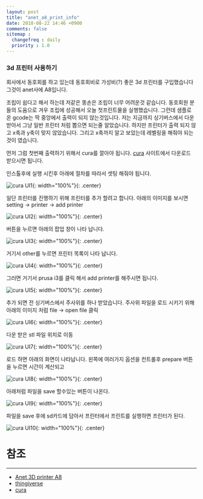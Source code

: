 ```yaml
---
layout: post
title: "anet_a8_print_info"
date: 2018-08-22 14:46 +0900
comments: false
sitemap :
  changefreq : daily
  priority : 1.0
---
```


### 3d 프린터 사용하기

회사에서 동호회를 하고 있는데 동호회비로 가성비(?) 좋은 3d 프린터를 구입했습니다 그것이 anet사에 A8입니다.

조립이 쉽다고 해서 하는데 저같은 똥손은 조립이 너무 어려운것 같습니다. 동호회원 분들의 도움으로 겨우 조립에 성공해서
오늘 첫프린트물을 실행했습니다. 그런데 샘플로 온 gcode는 딱 중앙에서 출력이 되지 않는것입니다. 
저는 지금까지 싱기버스에서  다운 받아서 그냥 일반 프린터 처럼 뽑으면 되는줄 알았습니다. 하지만 프린터가 출력 되지 않고
x축과 y축이 맞지 않았습니다. 그리고 x축까지 알고 보았는데 레벨링을 해줘야 되는것이 였습니다.

먼저 그럼 첫번째 출력하기 위해서 cura를 깔아야 됩니다. [cura](https://ultimaker.com/en/products/ultimaker-cura-software) 사이트에서 다운로드 받으시면 됩니다.

인스톨후에 실행 시킨후 아래에 절차를 따라서 셋팅 해줘야 됩니다. 

![cura UI1](https://sejoung.github.io/images/2018_08_22_01.jpg){: width="100%"}{: .center}

일단 프린터를 진행하기 위해 프린터를 추가 할려고 합니다. 아래의 이미지를 보시면 setting -> printer -> add printer

![cura UI2](https://sejoung.github.io/images/2018_08_22_02.jpg){: width="100%"}{: .center}

버튼을 누르면 아래의 팝업 창이 나타 납니다.

![cura UI3](https://sejoung.github.io/images/2018_08_22_03.jpg){: width="100%"}{: .center}

거기서 other를 누르면 프린터 목록이 나타 납니다.

![cura UI4](https://sejoung.github.io/images/2018_08_22_04.jpg){: width="100%"}{: .center}

그러면 거기서 prusa i3를 클릭 해서 add printer를 해주시면 됩니다.

![cura UI5](https://sejoung.github.io/images/2018_08_22_05.jpg){: width="100%"}{: .center}

추가 되면 전 싱기버스에서 주사위를 하나 받았습니다. 주사위 파일을 로드 시키기 위해 아래의 이미지 처럼
file -> open file 클릭

![cura UI6](https://sejoung.github.io/images/2018_08_22_06.jpg){: width="100%"}{: .center}

다운 받은 stl 파일 위치로 이동

![cura UI7](https://sejoung.github.io/images/2018_08_22_07.jpg){: width="100%"}{: .center}

로드 하면 아래의 화면이 나타납니다. 왼쪽에 여러가지 옵션을 컨트롤후 prepare 버튼을 누르면 시간이 계산되고 

![cura UI8](https://sejoung.github.io/images/2018_08_22_08.jpg){: width="100%"}{: .center}

아래처럼 파일을 save 할수있는 버튼이 나온다.

![cura UI9](https://sejoung.github.io/images/2018_08_22_09.jpg){: width="100%"}{: .center}

파일을 save 후에 sd카드에 담아서 프린터에서 프린트를 실행하면 프린터가 된다.

![cura UI10](https://sejoung.github.io/images/2018_08_22_10.jpg){: width="100%"}{: .center}



# 참조 
-----
* [Anet 3D printer A8](http://www.anet3d.com/ProductsStd_182.html)
* [thingiverse](https://www.thingiverse.com)
* [cura](https://ultimaker.com/en/products/ultimaker-cura-software)
